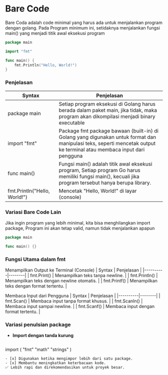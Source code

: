 # Bare Code 
Bare Coda adalah code minimal yang harus ada untuk menjalankan program dengan golang.
Pada Program minimum ini, setidaknya menjalankan fungsi main() yang menjadi titik awal eksekusi program

```go
package main

import "fmt"

func main() {
    fmt.Println("Hello, World!")
}
```

### Penjelasan
| Syntax | Penjelasan |
|----------|--------|
| package main |Setiap program eksekusi di Golang harus berada dalam paket main, jika tidak, maka program akan dikompilasi menjadi binary executable |
| import "fmt" | Package fmt  package bawaan (built-in) di Golang yang digunakan untuk format dan manipulasi teks, seperti mencetak output ke terminal atau membaca input dari pengguna |
| func main() | Fungsi main() adalah titik awal eksekusi program, Setiap program Go harus memiliki fungsi main(), kecuali jika program tersebut hanya berupa library.|
| fmt.Println("Hello, World!") | Mencetak "Hello, World!" di layar (console) |


### Variasi Bare Code Lain
Jika ingin program yang lebih minimal, kita bisa menghilangkan import package, Program ini akan tetap valid, namun tidak menjalankan apapun

```go
package main

func main() {}
```

### Fungsi Utama dalam fmt
Menampilkan Output ke Terminal (Console)
| Syntax | Penjelasan |
|----------|--------|
| fmt.Print() | Menampilkan teks tanpa newline. |
| fmt.Println() | Menampilkan teks dengan newline otomatis. |
| fmt.Printf() | Menampilkan teks dengan format tertentu. |

Membaca Input dari Pengguna
| Syntax | Penjelasan |
|----------|--------|
| fmt.Scan() |  Membaca input tanpa format khusus. |
| fmt.Scanln() | Membaca input sampai newline. |
| fmt.Scanf() | Membaca input dengan format tertentu. |

### Variasi penulsian package
- **Import dengan tanda kurung**
  ```go
import (
    "fmt"
    "math"
    "strings"
)
```
- [x] Digunakan ketika mengimpor lebih dari satu package.
- [x] Membantu meningkatkan keterbacaan kode.
✅ Lebih rapi dan direkomendasikan untuk proyek besar.


